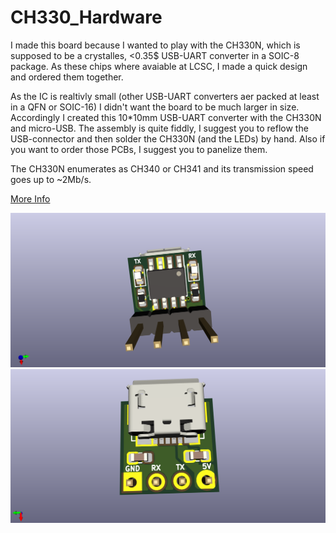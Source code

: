 # CH330_Hardware

I made this board because I wanted to play with the CH330N, which is supposed to be a crystalles, <0.35$ USB-UART converter in a SOIC-8 package. As these chips where avaiable at LCSC, I made a quick 
design and ordered them together.

As the IC is realtivly small (other USB-UART converters aer packed at least in a QFN or SOIC-16) I didn't want the board to be much larger in size. Accordingly I created this 10*10mm USB-UART converter 
with the CH330N and micro-USB. The assembly is quite fiddly, I suggest you to reflow the USB-connector and then solder the CH330N (and the LEDs) by hand. Also if you want to order those PCBs, I suggest 
you to panelize them.

The CH330N enumerates as CH340 or CH341 and its transmission speed goes up to ~2Mb/s.

[More Info](https://twitter.com/JanHenrikH/status/1057014341155872769)

![Front](https://raw.githubusercontent.com/Jan--Henrik/CH330_Hardware/master/images/front.png)
![Back](https://raw.githubusercontent.com/Jan--Henrik/CH330_Hardware/master/images/back.png)

